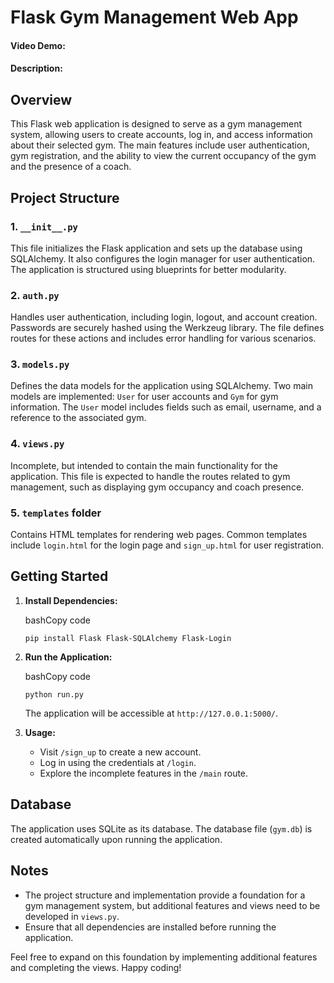 # Flask Gym Management Web App

#### Video Demo: <URL HERE>

#### Description:

## Overview

This Flask web application is designed to serve as a gym management system, allowing users to create accounts, log in, and access information about their selected gym. The main features include user authentication, gym registration, and the ability to view the current occupancy of the gym and the presence of a coach.

## Project Structure

### 1. `__init__.py`

This file initializes the Flask application and sets up the database using SQLAlchemy. It also configures the login manager for user authentication. The application is structured using blueprints for better modularity.

### 2. `auth.py`

Handles user authentication, including login, logout, and account creation. Passwords are securely hashed using the Werkzeug library. The file defines routes for these actions and includes error handling for various scenarios.

### 3. `models.py`

Defines the data models for the application using SQLAlchemy. Two main models are implemented: `User` for user accounts and `Gym` for gym information. The `User` model includes fields such as email, username, and a reference to the associated gym.

### 4. `views.py`

Incomplete, but intended to contain the main functionality for the application. This file is expected to handle the routes related to gym management, such as displaying gym occupancy and coach presence.

### 5. `templates` folder

Contains HTML templates for rendering web pages. Common templates include `login.html` for the login page and `sign_up.html` for user registration.

## Getting Started

1. **Install Dependencies:**

   bashCopy code

   `pip install Flask Flask-SQLAlchemy Flask-Login`

2. **Run the Application:**

   bashCopy code

   `python run.py`

   The application will be accessible at `http://127.0.0.1:5000/`.

3. **Usage:**

   - Visit `/sign_up` to create a new account.
   - Log in using the credentials at `/login`.
   - Explore the incomplete features in the `/main` route.

## Database

The application uses SQLite as its database. The database file (`gym.db`) is created automatically upon running the application.

## Notes

- The project structure and implementation provide a foundation for a gym management system, but additional features and views need to be developed in `views.py`.
- Ensure that all dependencies are installed before running the application.

Feel free to expand on this foundation by implementing additional features and completing the views. Happy coding!
